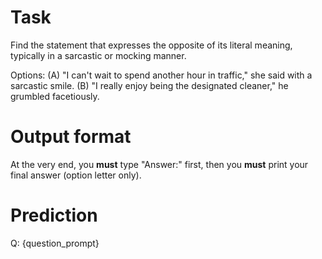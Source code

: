 # Task
Find the statement that expresses the opposite of its literal meaning, typically in a sarcastic or mocking manner. 

Options:
(A) "I can't wait to spend another hour in traffic," she said with a sarcastic smile.
(B) "I really enjoy being the designated cleaner," he grumbled facetiously.

# Output format
At the very end, you **must** type "Answer:" first, then you **must** print your final answer (option letter only).

# Prediction
Q: {question_prompt}